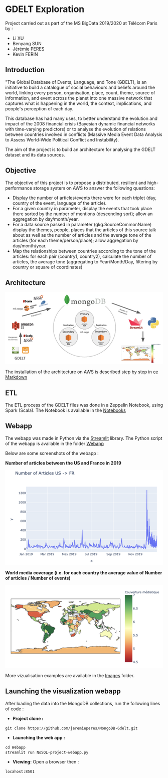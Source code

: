 # GDELT Exploration

Project carried out as part of the MS BigData 2019/2020 at Télécom Paris by : 
- Li XU
- Benyang SUN
- Jérémie PERES
- Kevin FERIN

## Introduction

"The Global Database of Events, Language, and Tone (GDELT), is an initiative to build a catalogue of social behaviours and beliefs around the world, linking every person, organisation, place, count, theme, source of information, and event across the planet into one massive network that captures what is happening in the world, the context, implications, and people's perception of each day.

This database has had many uses, to better understand the evolution and impact of the 2008 financial crisis (Bayesian dynamic financial networks with time-varying predictors) or to analyse the evolution of relations between countries involved in conflicts (Massive Media Event Data Analysis to Assess World-Wide Political Conflict and Instability).

The aim of the project is to build an architecture for analysing the GDELT dataset and its data sources.

## Objective

The objective of this project is to propose a distributed, resilient and high-performance storage system on AWS to answer the following questions:

- Display the number of articles/events there were for each triplet (day, country of the event, language of the article).
- For a given country in parameter, display the events that took place there sorted by the number of mentions (descending sort); allow an aggregation by day/month/year.
- For a data source passed in parameter (gkg.SourceCommonName) display the themes, people, places that the articles of this source talk about as well as the number of articles and the average tone of the articles (for each theme/person/place); allow aggregation by day/month/year.
- Map the relationships between countries according to the tone of the articles: for each pair (country1, country2), calculate the number of articles, the average tone (aggregating to Year/Month/Day, filtering by country or square of coordinates)

## Architecture

![Architecture](Images/Archi.png)

The installation of the architecture on AWS is described step by step in [ce Markdown](Configuration_Environment_AWS.md)

## ETL

The ETL process of the GDELT files was done in a Zeppelin Notebook, using Spark (Scala). The Notebook is available in the [Notebooks](Notebooks)

## Webapp

The webapp was made in Python via the [Streamlit](https://www.streamlit.io/) library. The Python script of the webapp is available in the folder [Webapp](Webapp)

Below are some screenshots of the webapp :

**Number of articles between the US and France in 2019**

![NbArticle-FR-US](Images/NbArticle-FR-US.png)

**World media coverage (i.e. for each country the average value of Number of articles / Number of events)**

![Couverture-mediatique](Images/Couverture-mediatique.png)

More vizualisation examples are available in the [Images](Images) folder.


## Launching the visualization webapp

After loading the data into the MongoDB collections, run the following lines of code :

- **Project clone :**
```
git clone https://github.com/jeremieperes/MongoDB-Gdelt.git
```
- **Launching the web app :**
```
cd Webapp
streamlit run NoSQL-project-webapp.py
```

- **Viewing:**
Open a browser then :
```
locahost:8501
```
